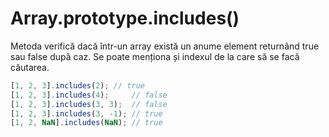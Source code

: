 # Array.prototype.includes()

Metoda verifică dacă într-un array există un anume element returnând true sau false după caz.
Se poate menționa și indexul de la care să se facă căutarea.

```js
[1, 2, 3].includes(2); // true
[1, 2, 3].includes(4);     // false
[1, 2, 3].includes(3, 3);  // false
[1, 2, 3].includes(3, -1); // true
[1, 2, NaN].includes(NaN); // true
```
